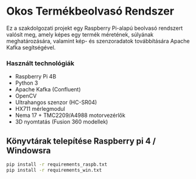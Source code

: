 # Okos Termékbeolvasó Rendszer

Ez a szakdolgozati projekt egy Raspberry Pi-alapú beolvasó rendszert valósít meg, amely képes egy termék méretének, súlyának meghatározására, valamint kép- és szenzoradatok továbbítására Apache Kafka segítségével.

### Használt technológiák

- Raspberry Pi 4B
- Python 3
- Apache Kafka (Confluent)
- OpenCV
- Ultrahangos szenzor (HC-SR04)
- HX711 mérlegmodul
- Nema 17 + TMC2209/A4988 motorvezérlők
- 3D nyomtatás (Fusion 360 modellek)

## Könyvtárak telepítése Raspberry pi 4 / Windowsra

```bash
pip install -r requirements_raspb.txt
pip install -r requirements_win.txt



